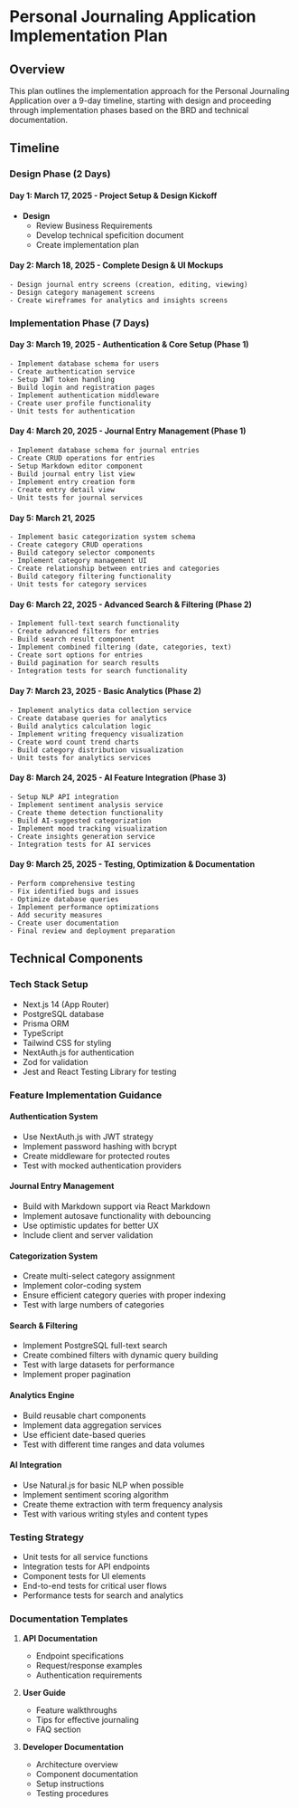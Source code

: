 # Personal Journaling Application Implementation Plan

## Overview
This plan outlines the implementation approach for the Personal Journaling Application over a 9-day timeline, starting with design and proceeding through implementation phases based on the BRD and technical documentation.

## Timeline

### Design Phase (2 Days)

#### Day 1: March 17, 2025 - Project Setup & Design Kickoff
- **Design**
    - Review Business Requirements
    - Develop technical speficition document
    - Create implementation plan

#### Day 2: March 18, 2025 - Complete Design & UI Mockups
    - Design journal entry screens (creation, editing, viewing)
    - Design category management screens
    - Create wireframes for analytics and insights screens

### Implementation Phase (7 Days)

#### Day 3: March 19, 2025 - Authentication & Core Setup (Phase 1)
    - Implement database schema for users
    - Create authentication service
    - Setup JWT token handling
    - Build login and registration pages
    - Implement authentication middleware
    - Create user profile functionality
    - Unit tests for authentication

#### Day 4: March 20, 2025 - Journal Entry Management (Phase 1)
    - Implement database schema for journal entries
    - Create CRUD operations for entries
    - Setup Markdown editor component
    - Build journal entry list view
    - Implement entry creation form
    - Create entry detail view
    - Unit tests for journal services

#### Day 5: March 21, 2025
    - Implement basic categorization system schema
    - Create category CRUD operations
    - Build category selector components
    - Implement category management UI
    - Create relationship between entries and categories
    - Build category filtering functionality  
    - Unit tests for category services

#### Day 6: March 22, 2025 - Advanced Search & Filtering (Phase 2)
    - Implement full-text search functionality
    - Create advanced filters for entries
    - Build search result component
    - Implement combined filtering (date, categories, text)
    - Create sort options for entries
    - Build pagination for search results
    - Integration tests for search functionality

#### Day 7: March 23, 2025 - Basic Analytics (Phase 2)
    - Implement analytics data collection service
    - Create database queries for analytics
    - Build analytics calculation logic    
    - Implement writing frequency visualization
    - Create word count trend charts
    - Build category distribution visualization
    - Unit tests for analytics services

#### Day 8: March 24, 2025 - AI Feature Integration (Phase 3)
    - Setup NLP API integration
    - Implement sentiment analysis service
    - Create theme detection functionality    
    - Build AI-suggested categorization
    - Implement mood tracking visualization
    - Create insights generation service    
    - Integration tests for AI services

#### Day 9: March 25, 2025 - Testing, Optimization & Documentation
    - Perform comprehensive testing
    - Fix identified bugs and issues
    - Optimize database queries
    - Implement performance optimizations
    - Add security measures
    - Create user documentation
    - Final review and deployment preparation

## Technical Components

### Tech Stack Setup
- Next.js 14 (App Router)
- PostgreSQL database
- Prisma ORM
- TypeScript
- Tailwind CSS for styling
- NextAuth.js for authentication
- Zod for validation
- Jest and React Testing Library for testing

### Feature Implementation Guidance

#### Authentication System
- Use NextAuth.js with JWT strategy
- Implement password hashing with bcrypt
- Create middleware for protected routes
- Test with mocked authentication providers

#### Journal Entry Management
- Build with Markdown support via React Markdown
- Implement autosave functionality with debouncing
- Use optimistic updates for better UX
- Include client and server validation

#### Categorization System
- Create multi-select category assignment
- Implement color-coding system
- Ensure efficient category queries with proper indexing
- Test with large numbers of categories

#### Search & Filtering
- Implement PostgreSQL full-text search
- Create combined filters with dynamic query building
- Test with large datasets for performance
- Implement proper pagination

#### Analytics Engine
- Build reusable chart components
- Implement data aggregation services
- Use efficient date-based queries
- Test with different time ranges and data volumes

#### AI Integration
- Use Natural.js for basic NLP when possible
- Implement sentiment scoring algorithm
- Create theme extraction with term frequency analysis
- Test with various writing styles and content types

### Testing Strategy
- Unit tests for all service functions
- Integration tests for API endpoints
- Component tests for UI elements
- End-to-end tests for critical user flows
- Performance tests for search and analytics

### Documentation Templates
1. **API Documentation**
   - Endpoint specifications
   - Request/response examples
   - Authentication requirements
   
2. **User Guide**
   - Feature walkthroughs
   - Tips for effective journaling
   - FAQ section
   
3. **Developer Documentation**
   - Architecture overview
   - Component documentation
   - Setup instructions
   - Testing procedures
